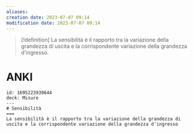 ```yaml
---
aliases: 
creation date: 2023-07-07 09:14
modification date: 2023-07-07 09:14
---
```


> [!definition]
> La sensibilità è il rapporto tra la variazione della grandezza di uscita e la corrispondente variazione della grandezza d'ingresso.


# ANKI

```anki
id: 1695223939644
deck: Misure
---
# Sensibilità
===
La sensibilità è il rapporto tra la variazione della grandezza di uscita e la corrispondente variazione della grandezza d'ingresso
```
